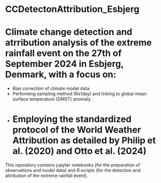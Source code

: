 # CCDetectonAttribution_Esbjerg

# Climate change detection and atrribution analysis of the extreme rainfall event on the 27th of September 2024 in Esbjerg, Denmark, with a focus on:

- Bias correction of climate model data
- Performing sampling method (Rx1day) and linking to global mean surface temperature (GMST) anomaly
- # Employing the standardized protocol of the World Weather Attribution as detailed by Philip et al. (2020) and Otto et al. (2024)

This repository contains jupyter notebooks (for the preparation of observations and model data) and R scripts (for the detection and attribution of the extreme rainfall event).


